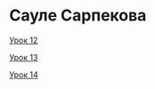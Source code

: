 # Сауле Сарпекова

[Урок 12](https://github.com/saukele/repair_design_project.github.io/tree/master/lesson_12/ "Описание")

[Урок 13](https://github.com/saukele/repair_design_project.github.io/tree/master/lesson_13/ "Описание")

[Урок 14](https://github.com/saukele/repair_design_project.github.io/tree/master/lesson_14/ "Описание")

